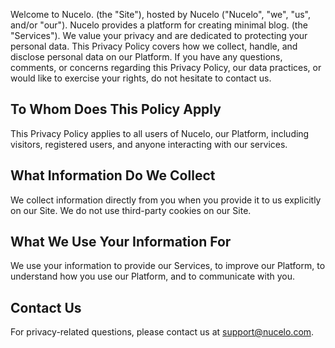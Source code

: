 Welcome to Nucelo. (the "Site"), hosted by Nucelo ("Nucelo", "we", "us", and/or "our"). Nucelo provides a platform for creating minimal blog. (the "Services"). We value your privacy and are dedicated to protecting your personal data. This Privacy Policy covers how we collect, handle, and disclose personal data on our Platform. If you have any questions, comments, or concerns regarding this Privacy Policy, our data practices, or would like to exercise your rights, do not hesitate to contact us.

## **To Whom Does This Policy Apply**

This Privacy Policy applies to all users of Nucelo, our Platform, including visitors, registered users, and anyone interacting with our services.

## **What Information Do We Collect**

We collect information directly from you when you provide it to us explicitly on our Site. We do not use third-party cookies on our Site.

## **What We Use Your Information For**

We use your information to provide our Services, to improve our Platform, to understand how you use our Platform, and to communicate with you.

## **Contact Us**

For privacy-related questions, please contact us at [support@nucelo.com](mailto:support@nucelo.com).
